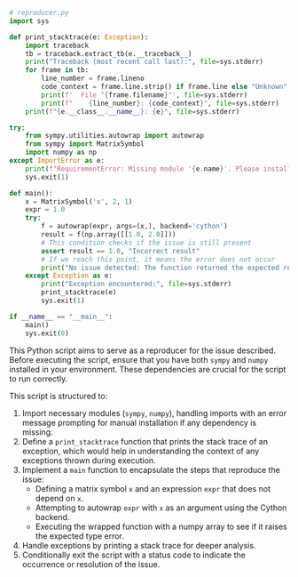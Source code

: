```python
# reproducer.py
import sys

def print_stacktrace(e: Exception):
    import traceback
    tb = traceback.extract_tb(e.__traceback__)
    print("Traceback (most recent call last):", file=sys.stderr)
    for frame in tb:
        line_number = frame.lineno
        code_context = frame.line.strip() if frame.line else "Unknown"
        print(f'  File "{frame.filename}"', file=sys.stderr)
        print(f"    {line_number}: {code_context}", file=sys.stderr)
    print(f"{e.__class__.__name__}: {e}", file=sys.stderr)

try:
    from sympy.utilities.autowrap import autowrap
    from sympy import MatrixSymbol
    import numpy as np
except ImportError as e:
    print(f"RequirementError: Missing module '{e.name}'. Please install it.", file=sys.stderr)
    sys.exit(1)

def main():
    x = MatrixSymbol('x', 2, 1)
    expr = 1.0
    try:
        f = autowrap(expr, args=(x,), backend='cython')
        result = f(np.array([[1.0, 2.0]]))
        # This condition checks if the issue is still present
        assert result == 1.0, "Incorrect result"
        # If we reach this point, it means the error does not occur
        print("No issue detected: The function returned the expected result.")
    except Exception as e:
        print("Exception encountered:", file=sys.stderr)
        print_stacktrace(e)
        sys.exit(1)

if __name__ == "__main__":
    main()
    sys.exit(0)
```
This Python script aims to serve as a reproducer for the issue described. Before executing the script, ensure that you have both `sympy` and `numpy` installed in your environment. These dependencies are crucial for the script to run correctly.

This script is structured to:

1. Import necessary modules (`sympy`, `numpy`), handling imports with an error message prompting for manual installation if any dependency is missing.
2. Define a `print_stacktrace` function that prints the stack trace of an exception, which would help in understanding the context of any exceptions thrown during execution.
3. Implement a `main` function to encapsulate the steps that reproduce the issue:
   - Defining a matrix symbol `x` and an expression `expr` that does not depend on `x`.
   - Attempting to autowrap `expr` with `x` as an argument using the Cython backend.
   - Executing the wrapped function with a numpy array to see if it raises the expected type error.
4. Handle exceptions by printing a stack trace for deeper analysis.
5. Conditionally exit the script with a status code to indicate the occurrence or resolution of the issue.